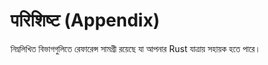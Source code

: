 # परिशिष्ट (Appendix)

নিম্নলিখিত বিভাগগুলিতে রেফারেন্স সামগ্রী রয়েছে যা আপনার Rust যাত্রায় সহায়ক হতে পারে।
